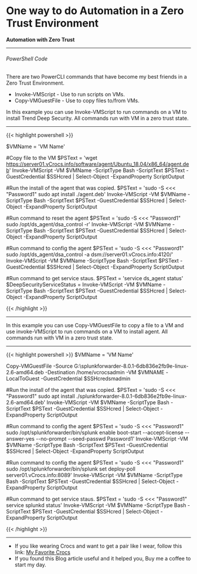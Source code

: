 # One way to do Automation in a Zero Trust Environment


**Automation with Zero Trust**

<!--more-->

---

###### PowerShell Code

There are two PowerCLI commands that have become my best friends in a Zero Trust Environment.

* Invoke-VMScript - Use to run scripts on VMs.
* Copy-VMGuestFile - Use to copy files to/from VMs.

In this example you can use Invoke-VMScript to run commands on a VM to install Trend Deep Security. All commands run with VM in a zero trust state.

---

{{< highlight powershell >}}

$VMName = 'VM Name'

#Copy file to the VM
$PSText = 'wget https://server01.vCrocs.info/software/agent/Ubuntu_18.04/x86_64/agent.deb'
Invoke-VMScript -VM $VMName -ScriptType Bash -ScriptText $PSText -GuestCredential $SSHcred | Select-Object -ExpandProperty ScriptOutput

#Run the install of the agent that was copied.
$PSText = 'sudo -S <<< "Password1" sudo apt install ./agent.deb'
Invoke-VMScript -VM $VMName -ScriptType Bash -ScriptText $PSText -GuestCredential $SSHcred | Select-Object -ExpandProperty ScriptOutput

#Run command to reset the agent
$PSText = 'sudo -S <<< "Password1" sudo /opt/ds_agent/dsa_control -r'
Invoke-VMScript -VM $VMName -ScriptType Bash -ScriptText $PSText -GuestCredential $SSHcred | Select-Object -ExpandProperty ScriptOutput

#Run command to config the agent
$PSText = 'sudo -S <<< "Password1" sudo /opt/ds_agent/dsa_control -a dsm://server01.vCrocs.info:4120/'
Invoke-VMScript -VM $VMName -ScriptType Bash -ScriptText $PSText -GuestCredential $SSHcred | Select-Object -ExpandProperty ScriptOutput

#Run command to get service staus.
$PSText = 'service ds_agent status'
$DeepSecurityServiceStatus = Invoke-VMScript -VM $VMName -ScriptType Bash -ScriptText $PSText -GuestCredential $SSHcred | Select-Object -ExpandProperty ScriptOutput

{{< /highlight >}}

---

In this example you can use Copy-VMGuestFile to copy a file to a VM and use invoke-VMScript to run commands on a VM to install agent. All commands run with VM in a zero trust state.

---

{{< highlight powershell >}}
$VMName = 'VM Name'

Copy-VMGuestFile -Source G:\splunkforwarder-8.0.1-6db836e2fb9e-linux-2.6-amd64.deb -Destination /home/vcrocsadmin -VM $VMNAME -LocalToGuest -GuestCredential $SSHcredsmadmin

#Run the install of the agent that was copied.
$PSText = 'sudo -S <<< "Password1" sudo apt install ./splunkforwarder-8.0.1-6db836e2fb9e-linux-2.6-amd64.deb'
Invoke-VMScript -VM $VMName -ScriptType Bash -ScriptText $PSText -GuestCredential $SSHcred | Select-Object -ExpandProperty ScriptOutput

#Run command to config the agent
$PSText = 'sudo -S <<< "Password1" sudo /opt/splunkforwarder/bin/splunk enable boot-start --accept-license --answer-yes --no-prompt --seed-passwd Password1'
Invoke-VMScript -VM $VMName -ScriptType Bash -ScriptText $PSText -GuestCredential $SSHcred | Select-Object -ExpandProperty ScriptOutput

#Run command to config the agent
$PSText = 'sudo -S <<< "Password1" sudo /opt/splunkforwarder/bin/splunk set deploy-poll server01.vCrocs.info:8089'
Invoke-VMScript -VM $VMName -ScriptType Bash -ScriptText $PSText -GuestCredential $SSHcred | Select-Object -ExpandProperty ScriptOutput

#Run command to get service staus.
$PSText = 'sudo -S <<< "Password1" service splunkd status'
Invoke-VMScript -VM $VMName -ScriptType Bash -ScriptText $PSText -GuestCredential $SSHcred | Select-Object -ExpandProperty ScriptOutput

{{< /highlight >}}

---

* If you like wearing Crocs and want to get a pair like I wear, follow this link:
<a target="_blank" href="https://www.amazon.com/dp/B001V7Z27W?psc=1&amp;ref=ppx_yo2ov_dt_b_product_details&_encoding=UTF8&tag=vcrocs-20&linkCode=ur2&linkId=fa4c787c9ab59a9b8a54b48c402b8517&camp=1789&creative=9325">My Favorite Crocs</a>  
* If you found this Blog article useful and it helped you, Buy me a coffee to start my day.  

<center>
<script type="text/javascript" src="https://cdnjs.buymeacoffee.com/1.0.0/button.prod.min.js" data-name="bmc-button" data-slug="dalehassinger" data-color="#FFDD00" data-emoji=""  data-font="Cookie" data-text="Buy me a coffee" data-outline-color="#000000" data-font-color="#000000" data-coffee-color="#ffffff" ></script>
</center>

